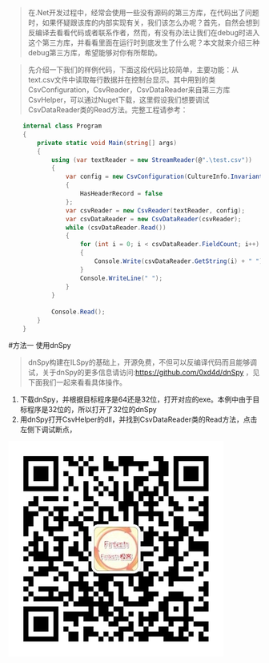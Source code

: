>在.Net开发过程中，经常会使用一些没有源码的第三方库，在代码出了问题时，如果怀疑跟该库的内部实现有关，我们该怎么办呢？首先，自然会想到反编译去看看代码或者联系作者，然而，有没有办法让我们在debug时进入这个第三方库，并看看里面在运行时到底发生了什么呢？本文就来介绍三种debug第三方库，希望能够对你有所帮助。

>先介绍一下我们的样例代码，下面这段代码比较简单，主要功能：从text.csv文件中读取每行数据并在控制台显示。其中用到的类CsvConfiguration，CsvReader，CsvDataReader来自第三方库CsvHelper，可以通过Nuget下载，这里假设我们想要调试CsvDataReader类的Read方法。完整工程请参考：

```csharp
    internal class Program
    {
        private static void Main(string[] args)
        {
            using (var textReader = new StreamReader(@".\test.csv"))
            {
                var config = new CsvConfiguration(CultureInfo.InvariantCulture)
                {
                    HasHeaderRecord = false
                };
                var csvReader = new CsvReader(textReader, config);
                var csvDataReader = new CsvDataReader(csvReader);
                while (csvDataReader.Read())
                {
                    for (int i = 0; i < csvDataReader.FieldCount; i++)
                    {
                        Console.Write(csvDataReader.GetString(i) + " ");
                    }
                    Console.WriteLine(" ");
                }
            }

            Console.Read();
        }
    }
```
#方法一 使用dnSpy
>dnSpy构建在ILSpy的基础上，开源免费，不但可以反编译代码而且能够调试，关于dnSpy的更多信息请访问:https://github.com/0xd4d/dnSpy  ，见下面我们一起来看看具体操作。
1. 下载dnSpy，并根据目标程序是64还是32位，打开对应的exe。本例中由于目标程序是32位的，所以打开了32位的dnSpy
2. 用dnSpy打开CsvHelper的dll，并找到CsvDataReader类的Read方法，点击左侧下调试断点，



![Fintech技术汇](https://github.com/DerekLoveCC/Writings/raw/master/Fintech_Wechat/Fintech.jpg)